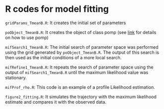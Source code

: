 # R codes for model fitting

`gridParams_TmeanB.R`: It creates the initial set of parameters

`poObject_TmeanB.R`: It creates the object of class pomp (see [link](https://kingaa.github.io/pomp/vignettes/getting_started.html) for details on how to use pomp)

`mifSearch1_TmeanB.R`: The initial search of parameter space was performed using the grid generated by `poObject_TmeanB.R`. The output of this search is then used as the initial conditions of a more local search. 

`mifRefine1_TmeanB.R`: It repeats the search of parameter space using the output of `mifSearch1_TmeanB.R` until the maximum likelihood value was stationary. 

`mifProf_rho.R`: This code is an example of a profile Likelihood estimation.

`figure2_fitting.R`: It simulates the trajectory with the maximum likelihood estimate and compares it with the observed data.
